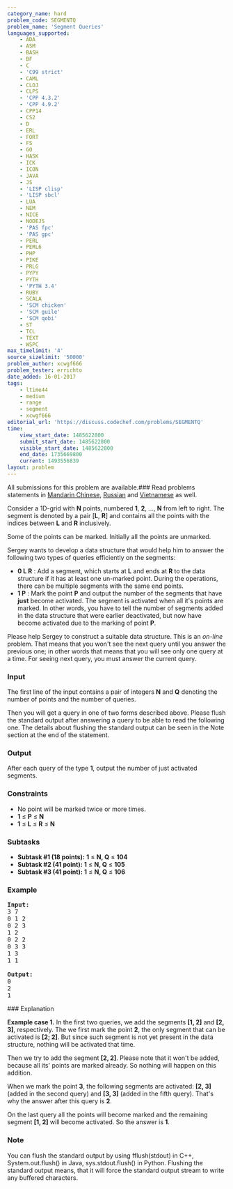 ```yaml
---
category_name: hard
problem_code: SEGMENTQ
problem_name: 'Segment Queries'
languages_supported:
    - ADA
    - ASM
    - BASH
    - BF
    - C
    - 'C99 strict'
    - CAML
    - CLOJ
    - CLPS
    - 'CPP 4.3.2'
    - 'CPP 4.9.2'
    - CPP14
    - CS2
    - D
    - ERL
    - FORT
    - FS
    - GO
    - HASK
    - ICK
    - ICON
    - JAVA
    - JS
    - 'LISP clisp'
    - 'LISP sbcl'
    - LUA
    - NEM
    - NICE
    - NODEJS
    - 'PAS fpc'
    - 'PAS gpc'
    - PERL
    - PERL6
    - PHP
    - PIKE
    - PRLG
    - PYPY
    - PYTH
    - 'PYTH 3.4'
    - RUBY
    - SCALA
    - 'SCM chicken'
    - 'SCM guile'
    - 'SCM qobi'
    - ST
    - TCL
    - TEXT
    - WSPC
max_timelimit: '4'
source_sizelimit: '50000'
problem_author: xcwgf666
problem_tester: errichto
date_added: 16-01-2017
tags:
    - ltime44
    - medium
    - range
    - segment
    - xcwgf666
editorial_url: 'https://discuss.codechef.com/problems/SEGMENTQ'
time:
    view_start_date: 1485622800
    submit_start_date: 1485622800
    visible_start_date: 1485622800
    end_date: 1735669800
    current: 1493556839
layout: problem
---
```

All submissions for this problem are available.###  Read problems statements in [Mandarin Chinese](http://www.codechef.com/download/translated/LTIME44/mandarin/SEGMENTQ.pdf), [Russian](http://www.codechef.com/download/translated/LTIME44/russian/SEGMENTQ.pdf) and [Vietnamese](http://www.codechef.com/download/translated/LTIME44/vietnamese/SEGMENTQ.pdf) as well.

Consider a 1D-grid with **N** points, numbered **1**, **2**, ..., **N** from left to right. The segment is denoted by a pair \[**L**, **R**\] and contains all the points with the indices between **L** and **R** inclusively.

Some of the points can be marked. Initially all the points are unmarked.

Sergey wants to develop a data structure that would help him to answer the following two types of queries efficiently on the segments:

- **0 L R** : Add a segment, which starts at **L** and ends at **R** to the data structure if it has at least one un-marked point. During the operations, there can be multiple segments with the same end points.
- **1 P** : Mark the point **P** and output the number of the segments that have **just** become activated. The segment is activated when all it's points are marked. In other words, you have to tell the number of segments added in the data structure that were earlier deactivated, but now have become activated due to the marking of point **P**.

Please help Sergey to construct a suitable data structure. This is an _on-line_ problem. That means that you won't see the next query until you answer the previous one; in other words that means that you will see only one query at a time. For seeing next query, you must answer the current query.

### Input

The first line of the input contains a pair of integers **N** and **Q** denoting the number of points and the number of queries.

Then you will get a query in one of two forms described above. Please flush the standard output after answering a query to be able to read the following one. The details about flushing the standard output can be seen in the Note section at the end of the statement.

### Output

After each query of the type **1**, output the number of just activated segments.

### Constraints

- No point will be marked twice or more times.
- **1** ≤ **P** ≤ **N**
- **1** ≤ **L** ≤ **R** ≤ **N**

### Subtasks

- **Subtask #1 (18 points):** **1** ≤ **N, Q** ≤ **104**
- **Subtask #2 (41 point):** **1** ≤ **N, Q** ≤ **105**
- **Subtask #3 (41 point):** **1** ≤ **N, Q** ≤ **106**

### Example

<pre><b>Input:</b>
<tt>3 7
0 1 2
0 2 3
1 2
0 2 2
0 3 3
1 3
1 1</tt>

<b>Output:</b>
<tt>0
2
1</tt>
</pre>### Explanation

**Example case 1.** In the first two queries, we add the segments **\[1, 2\]** and **\[2, 3\]**, respectively. The we first mark the point **2**, the only segment that can be activated is **\[2; 2\]**. But since such segment is not yet present in the data structure, nothing will be activated that time.

Then we try to add the segment **\[2, 2\]**. Please note that it won't be added, because all its' points are marked already. So nothing will happen on this addition.

When we mark the point **3**, the following segments are activated: **\[2, 3\]** (added in the second query) and **\[3, 3\]** (added in the fifth query). That's why the answer after this query is **2**.

On the last query all the points will become marked and the remaining segment **\[1, 2\]** will become activated. So the answer is **1**.

### Note

You can flush the standard output by using fflush(stdout) in C++, System.out.flush() in Java, sys.stdout.flush() in Python. Flushing the standard output means, that it will force the standard output stream to write any buffered characters.
